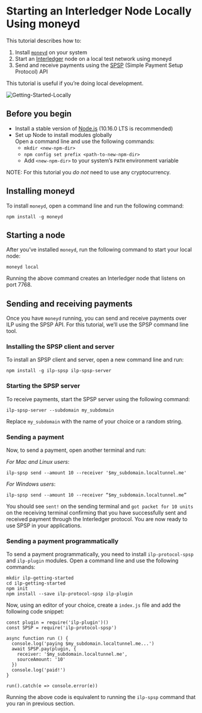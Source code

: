 # Starting an Interledger Node Locally Using moneyd

This tutorial describes how to:
1. Install [`moneyd`](../concepts/moneyd.md) on your system
2. Start an [Interledger](https://github.com/interledgerjs/ilp-connector) node on a local test network using moneyd
3. Send and receive payments using the [SPSP](../concepts/spsp.md) (Simple Payment Setup Protocol) API

This tutorial is useful if you’re doing local development. 

![Getting-Started-Locally](../assets/getting-started-locally.png)

## Before you begin
* Install a stable version of [Node.js](https://nodejs.org/en/) (10.16.0 LTS is recommended)
* Set up Node to install modules globally <br/>
Open a command line and use the following commands:  
  * `mkdir <new-npm-dir>`  
  * `npm config set prefix <path-to-new-npm-dir>`  
  * Add `<new-npm-dir>` to your system’s `PATH` environment variable

NOTE: For this tutorial you *do not* need to use any cryptocurrency.

## Installing moneyd
To install `moneyd`, open a command line and run the following command:
```shell
npm install -g moneyd
```

## Starting a node
After you’ve installed `moneyd`, run the following command to start your local node:
```shell
moneyd local
```
Running the above command creates an Interledger node that listens on port 7768.

## Sending and receiving payments
Once you have `moneyd` running, you can send and receive payments over ILP using the SPSP API. For this tutorial, we’ll use the SPSP command line tool.

### Installing the SPSP client and server
To install an SPSP client and server, open a new command line and run:
```shell
npm install -g ilp-spsp ilp-spsp-server
```
### Starting the SPSP server
To receive payments, start the SPSP server using the following command:
```shell
ilp-spsp-server --subdomain my_subdomain
```
Replace `my_subdomain` with the name of your choice or a random string. 

### Sending a payment
Now, to send a payment, open another terminal and run:

*For Mac and Linux users*:
```shell
ilp-spsp send --amount 10 --receiver '$my_subdomain.localtunnel.me'
```
*For Windows users*:
```shell
ilp-spsp send --amount 10 --receiver “$my_subdomain.localtunnel.me”
```

You should see `sent!` on the sending terminal and `got packet for 10 units` on the receiving terminal confirming that you have successfully 
sent and received payment through the Interledger protocol. You are now ready to use SPSP in your applications.

### Sending a payment programmatically

To send a payment programmatically, you need to install `ilp-protocol-spsp` and `ilp-plugin` modules. Open a command line and use the following commands:

```shell
mkdir ilp-getting-started
cd ilp-getting-started
npm init
npm install --save ilp-protocol-spsp ilp-plugin
```
Now, using an editor of your choice, create a `index.js` file and add the following code snippet:

```shell
const plugin = require('ilp-plugin')()
const SPSP = require('ilp-protocol-spsp')

async function run () {
  console.log('paying $my_subdomain.localtunnel.me...')
  await SPSP.pay(plugin, {
    receiver: '$my_subdomain.localtunnel.me',
    sourceAmount: '10'
  })
  console.log('paid!')
}

run().catch(e => console.error(e))
```

Running the above code is equivalent to running the `ilp-spsp` command that you ran in previous section.